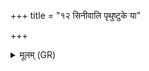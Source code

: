 +++
title = "१२ सिनीवालि पृथुष्टुके या"

+++
<details><summary>मूलम् (GR)</summary>

+++(PSK 20.10.12)+++सिनीवालि पृथुष्टुके  
या देवानाम् असि स्वसा ।  
जुषस्व हव्यम् आहुतं  
प्रजां देवि दिदिड्ढि नः ॥
</details>